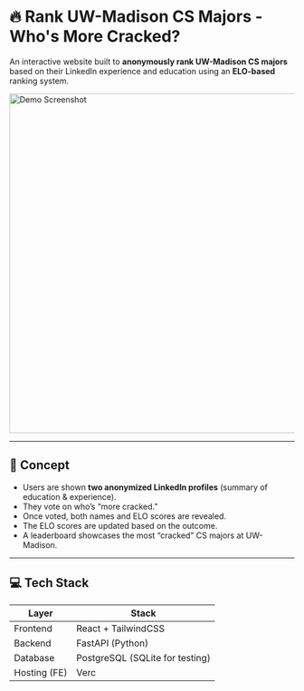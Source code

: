 # 🔥 Rank UW-Madison CS Majors - Who's More Cracked?

An interactive website built to **anonymously rank UW-Madison CS majors** based on their LinkedIn experience and education using an **ELO-based** ranking system.

<img src="BLANK" alt="Demo Screenshot" width="600" />

---

## 🧠 Concept

- Users are shown **two anonymized LinkedIn profiles** (summary of education & experience).
- They vote on who’s “more cracked.”
- Once voted, both names and ELO scores are revealed.
- The ELO scores are updated based on the outcome.
- A leaderboard showcases the most “cracked” CS majors at UW-Madison.

---

## 💻 Tech Stack

| Layer         | Stack                            |
|--------------|-----------------------------------|
| Frontend     | React + TailwindCSS               |
| Backend      | FastAPI (Python)                  |
| Database     | PostgreSQL (SQLite for testing)   |
| Hosting (FE) | Verc
